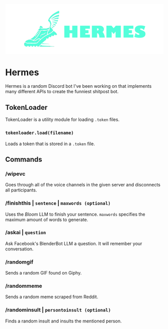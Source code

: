![Banner](img/BANNER_WIDE_TRANSPARENT.png)

# Hermes
Hermes is a random Discord bot I've been working on that implements many different APIs to create the funniest shitpost bot. 

## TokenLoader
TokenLoader is a utility module for loading `.token` files.

### `tokenloader.load(filename)`
Loads a token that is stored in a `.token` file.

## Commands

### /wipevc
Goes through all of the voice channels in the given server and disconnects all participants.

### /finishthis | `sentence` | `maxwords (optional)`
Uses the *Bloom* LLM to finish your sentence. `maxwords` specifies the maximum amount of words to generate.

### /askai | `question`
Ask Facebook's BlenderBot LLM a question. It will remember your conversation.

### /randomgif
Sends a random GIF found on Giphy.

### /randommeme
Sends a random meme scraped from Reddit.

### /randominsult | `persontoinsult (optional)`
Finds a random insult and insults the mentioned person.